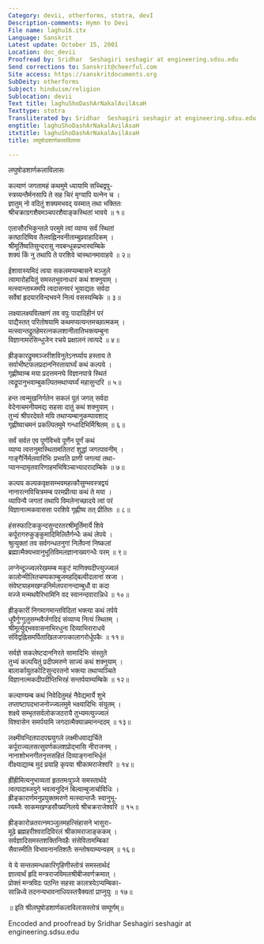 ```yaml
---
Category: devii, otherforms, stotra, devI
Description-comments: Hymn to Devi
File name: laghu16.itx
Language: Sanskrit
Latest update: October 15, 2001
Location: doc_devii
Proofread by: Sridhar  Seshagiri seshagir at engineering.sdsu.edu
Send corrections to: Sanskrit@cheerful.com
Site access: https://sanskritdocuments.org
SubDeity: otherforms
Subject: hinduism/religion
Sublocation: devii
Text title: laghuShoDashArNakalAvilAsaH
Texttype: stotra
Transliterated by: Sridhar  Seshagiri seshagir at engineering.sdsu.edu
engtitle: laghuShoDashArNakalAvilAsaH
itxtitle: laghuShoDashArNakalAvilAsaH
title: लघुषोडशार्णकलाविलासः

---
```

  
 लघुषोडशार्णकलाविलासः   
  
कल्याणं जगतामहं कथमुमे ध्यायामि सच्चिद्वपु-  
स्त्रय्यन्तैर्मनसापि ते सह चिरं मृग्यापि यत्नेन च ।  
ज्ञातुम् नो वदितुं शक्यमभवद् यस्मात् तथा भक्तितः  
श्रीचक्राग्रगशैवमञ्चपरशैवाङ्कस्थितां भावये ॥ १॥  
  
एलासौरभिकुन्तले परमुमे त्वां व्याप्य सर्वं स्थितां  
काष्ठादिष्विव तैलवह्निनवनीताम्बुप्रवाहादिकम् ।  
श्रीमूर्तिष्वतिसुन्दरासु नवबन्धूकप्रभास्वम्बिके  
शक्यं किं नु तथापि ते परशिवे चास्थानमावाहये ॥ २॥  
  
ईशावास्यमिदं त्वया सकलमप्यम्बासने मञ्जुले  
त्वामारोहयितुं समस्तभुवनाधारं कथं शक्नुयाम् ।  
मत्स्वान्ताब्जमपि त्वदासनवरं भूयाद्यतः सर्वदा  
सर्वेषां हृदयारविन्दभवने नित्यं वसस्यम्बिके ॥ ३॥  
  
लक्ष्यालक्ष्यविलक्षणं तव वपुः पादादिहीनं परं  
पाद्यैस्तत् परितोषयामि कथमप्यत्यन्तमच्छात्मकम् ।  
मत्स्वान्तद्रुतहेमरत्नकलशानीतातिभक्त्यम्बुना  
विज्ञानामरसिन्धुजेन रचये प्रक्षालनं त्वत्पदे ॥ ४॥  
  
ह्रीङ्कारद्रुममञ्जरीशविनुतेऽनर्घ्याय हस्ताय ते  
सर्वाभीष्टफलप्रदाननिरतायार्घ्यं कथं कल्पये ।  
गृह्णीष्वाम्ब मया प्रदत्तमनघे विज्ञानपात्रे स्थितं  
त्वद्रूपानुभवाम्बुकल्पितमथाप्यर्घ्यं महासुन्दरि ॥ ५॥  
  
हन्त त्वन्मुखनिर्गतेन सकलं पूतं जगत् सर्वदा  
वेदेनाचमनीयमद्य सहसा दातुं कथं शक्नुयाम् ।  
तुभ्यं श्रीपरदेवते मयि तथाप्यम्बानुकम्पावशाद्  
गृह्णीष्वाचमनं प्रकल्पितमुमे गन्धादिभिर्मिश्रितम् ॥ ६॥  
  
सर्वं सर्वत एव पूर्णविभवे पूर्णेन पूर्णं कथं  
व्याप्य त्वत्तनुमास्थितामतितरां शुद्धां जगत्पावनीम् ।  
गाङ्गैर्निर्मलवारिभिः प्रभवति प्राणी जगत्यां तथा-  
प्यानन्दामृतवारिणाहमभिषिञ्चाभ्यादरादम्बिके ॥ ७॥  
  
कल्पय कल्पकवृक्षसम्भवमहत्कौसुम्भवस्त्रद्वयं  
नानारत्नविचित्रमम्ब परमप्रीत्या कथं ते मया ।  
व्यापिन्यै जगतां तथापि विमलेनाच्छादये त्वां परं  
विज्ञानात्मकवाससा परशिवे गृह्णीष्व तत् प्रीतितः ॥ ८॥  
  
हंसस्फाटिककुन्दसुन्दरतरश्रीमूर्तिमार्ये शिवे  
कर्पूरागरुकुङ्कुमादिमिलितैर्गन्धैः कथं लेपये ।  
श्रुत्युक्तां तव सर्वगन्धतनुगां निर्लेपनां निष्कलां  
ब्रह्मात्मैक्यभवानुभूतिविमलज्ञानाख्यगन्धैः परम् ॥ ९॥  
  
लग्नेन्दूज्ज्वलरेखमम्ब मकुटं माणिक्यदीप्त्युज्ज्वलं  
कालोन्मीलितचम्पकाम्बुजमहद्बिल्वीदलानां स्रजा ।  
संवेष्ट्याहमखण्डनिर्मलपरानन्दाम्बुधौ वा कदा  
मज्जे मन्मथवैरिभामिनि वद स्वानन्दवारान्निधे ॥ १०॥  
  
ह्रीङ्कारीं निगमागमान्तविदितां भक्त्या कथं तर्पये  
धूपैर्गुग्गुलुसम्भवैर्जगदिदं संव्याप्य नित्यं स्थितम् ।  
श्रीमूर्त्युद्भववासनाभिरधुना दिव्याभिराराधये  
संविद्वह्निसमर्पिताखिलजगत्कालागरोर्धूपकैः ॥ ११॥  
  
सर्वज्ञे सकलेष्टदाननिरते सामादिभिः संस्तुते  
तुभ्यं कल्पयितुं प्रदीपमरुणे साज्यं कथं शक्नुयाम् ।  
बालार्कायुतकोटिसुन्दरतनो भक्त्या तथाप्यञ्चिते  
विज्ञानात्मकदीपदीप्तिभिरहं सन्तर्पयाम्यम्बिके ॥ १२॥  
  
कल्याण्यम्ब कथं निवेदितुमहं नैवेद्यमार्ये शुभे  
तप्ताष्टापदभाजनोज्ज्वलमुमे भक्ष्यादिभिः संयुतम् ।  
शक्ष्ये सम्भृतसर्वलोकजठरायै तुभ्यमत्युज्ज्वलं  
विश्वासेन समर्पयामि जगदात्मैक्यान्नमानन्ददम् ॥ १३॥  
  
लक्ष्मीवन्दितपादपद्मयुगले लक्ष्मीधवाद्यर्चिते  
कर्पूराज्यलसत्सुवर्णकलशप्रोद्भासि नीराजनम् ।  
नानाशोभनगीतनृत्तसहितं दिव्याङ्गनाभिर्धृतं  
वीक्ष्याद्याम्ब मुदं प्रयाहि कृपया श्रीकामराजेश्वरि ॥ १४॥  
  
ह्रींह्रीमित्यनुभाव्यतां हृततमःपुञ्जे समस्तार्थदे  
त्वत्पादाब्जयुगे भवत्वनुदिनं बिल्वाम्बुजार्चाविधिः ।  
ह्रीङ्कारार्णमनुप्रयुक्तमरुणे मत्स्वान्तजैः स्वानुभू-  
त्यब्जैः साकमखण्डसौख्यनिलये श्रीचक्रराजेश्वरि ॥ १५॥  
  
ह्रीङ्कारोन्नतरत्नमञ्जुलमहत्सिंहासने भासुरा-  
मूढे ब्रह्महरीश्वरादिविरलं श्रीकामराजाङ्ककम् ।  
सर्वज्ञादिसमस्तशक्तिनिवहैः संसेवितामम्बिकां  
सैवास्मीति विभावनानतिशतैः सन्तोषयाम्यन्वहम् ॥ १६॥  
  
ये ये सन्ततमन्धकारिगृहिणीस्तोत्रं समस्तार्थदं  
ज्ञात्वार्थं हृदि मन्त्रराजविमलश्रीबीजवर्णक्रमात् ।  
प्रोक्तं मन्त्रविदः पठन्ति सहसा कालत्रयेऽप्यम्बिका-  
सान्निध्ये तदनन्यभावनाधियस्तत्रैक्यतां प्राप्नुयुः ॥ १७॥  
  
  ॥ इति श्रीलघुषोडशार्णकलाविलासस्तोत्रं सम्पूर्णम्॥  
  
  
  
  
Encoded and proofread by Sridhar  Seshagiri seshagir at engineering.sdsu.edu  
  
